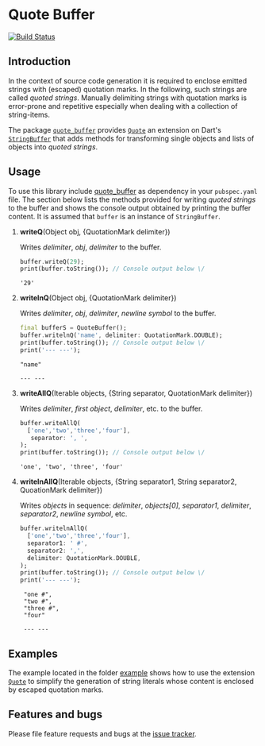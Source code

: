 # Quote Buffer
[![Build Status](https://travis-ci.com/simphotonics/quote_buffer.svg?branch=master)](https://travis-ci.com/simphotonics/quote_buffer)

## Introduction

In the context of source code generation it is required to enclose emitted strings with
(escaped) quotation marks. In the following, such strings are called *quoted strings*.
Manually delimiting strings with quotation marks is error-prone
and repetitive especially when dealing with a collection of string-items.

The package [`quote_buffer`][quote_buffer] provides [`Quote`][Quote]
an extension on Dart's [`StringBuffer`][StringBuffer] that adds  methods for
transforming single objects and lists of objects into *quoted strings*.

## Usage

To use this library include [quote_buffer] as dependency in your `pubspec.yaml` file.
The section below lists the methods provided for writing *quoted strings* to the
buffer and shows the console output obtained by printing the buffer content.
It is assumed that `buffer` is an instance of `StringBuffer`.
1. **writeQ**(Object obj, {QuotationMark delimiter})

    Writes *delimiter*, *obj*, *delimiter* to the buffer.
    ```Dart
    buffer.writeQ(29);
    print(buffer.toString()); // Console output below \/
    ```
    ```Console
    '29'
    ```

2. **writelnQ**(Object obj, {QuotationMark delimiter})

    Writes *delimiter*, *obj*, *delimiter*, *newline symbol* to the buffer.
    ```Dart
    final bufferS = QuoteBuffer();
    buffer.writelnQ('name', delimiter: QuotationMark.DOUBLE);
    print(buffer.toString()); // Console output below \/
    print('--- ---');
    ```
    ```Console
    "name"

    --- ---
    ```
3. **writeAllQ**(Iterable objects, {String separator, QuotationMark delimiter})

    Writes *delimiter*, *first object*, *delimiter*, etc. to the buffer.
    ```Dart
    buffer.writeAllQ(
      ['one','two','three','four'],
       separator: ', ',
    );
    print(buffer.toString()); // Console output below \/
    ```
    ```Console
    'one', 'two', 'three', 'four'
    ```

4. **writelnAllQ**(Iterable objects, {String separator1, String separator2, QuoationMark delimiter})

    Writes *objects* in sequence: *delimiter*, *objects[0]*, *separator1*, *delimiter*, *separator2*, *newline symbol*, etc.
    ```Dart
    buffer.writelnAllQ(
      ['one','two','three','four'],
      separator1: ' #',
      separator2: ',',
      delimiter: QuotationMark.DOUBLE,
    );
    print(buffer.toString()); // Console output below \/
    print('--- ---');
    ```
    ```Console
     "one #",
     "two #",
     "three #",
     "four"

     --- ---
    ```

## Examples

The example located in the folder [example] shows how to use the extension [`Quote`][Quote] to simplify the generation of string literals whose content is enclosed by escaped quotation marks.

## Features and bugs

Please file feature requests and bugs at the [issue tracker].

[issue tracker]: https://github.com/simphotonics/quote_buffer/issues

[example]: example
[quote_buffer]: https://pub.dev/packages/quote_buffer
[Quote]: https://pub.dev/documentation/quote_buffer/latest/quote_buffer/Quote.html
[StringBuffer]: https://api.dart.dev/stable/2.8.4/dart-core/StringBuffer-class.html